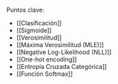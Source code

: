 Puntos clave:
- [[Clasificación]]
- [[Sigmoide]]
- [[Verosimilitud]]
- [[Máxima Verosimilitud (MLE)]]
- [[Negative Log-Likelihood (NLL)]]
- [[One-hot encoding]]
- [[Entropía Cruzada Categórica]]
- [[Función Softmax]]